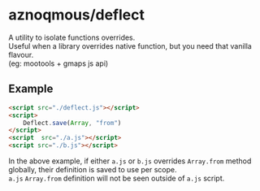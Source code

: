 # aznoqmous/deflect

A utility to isolate functions overrides.  
Useful when a library overrides native function, but you need that vanilla flavour.   
(eg: mootools + gmaps js api)

## Example 
```html
<script src="./deflect.js"></script>
<script>
    Deflect.save(Array, "from")
</script>
<script  src="./a.js"></script>
<script src="./b.js"></script>
```

In the above example, if either `a.js` or `b.js` overrides `Array.from` method globally, their definition is saved to use per scope.  
`a.js` `Array.from` definition will not be seen outside of `a.js` script.